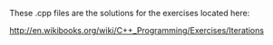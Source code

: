 These .cpp files are the solutions for the exercises located here:

http://en.wikibooks.org/wiki/C++_Programming/Exercises/Iterations